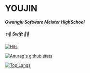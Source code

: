 
# YOUJIN

##### Gwangju Software Meister HighSchool

##### ✨💖 Swift 💖✨



[![Hits](https://hits.seeyoufarm.com/api/count/incr/badge.svg?url=https%3A%2F%2Fgithub.com%2Fgjbae1212%2Fhit-counter&count_bg=%23D7D7D7&title_bg=%23606060&icon=swift.svg&icon_color=%23FFFFFF&title=SWIFT&edge_flat=false)](https://hits.seeyoufarm.com)

[![Anurag's github stats](https://github-readme-stats.vercel.app/api?username=Y00ujin)](https://github.com/anuraghazra/github-readme-stats)

[![Top Langs](https://github-readme-stats.vercel.app/api/top-langs/?username=Y00ujin)](https://github.com/anuraghazra/github-readme-stats)
